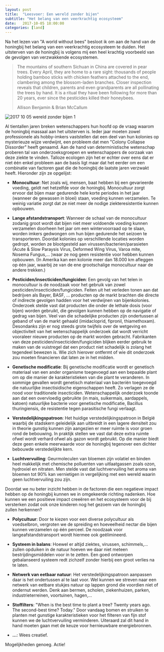 ```yaml
---
layout: post
title:  "Leesvoer: Een wereld zonder bijen"
subtitle: "Het belang van een veerkrachtig ecosysteem"
date:   2017-10-05 18:00:00
categories: [land]
---
```


Na het lezen van "A world without bees" besloot ik om aan de hand van de honingbij het belang van een veerkrachtig ecosysteem te duiden. Het uitsterven van de honingbij is volgens mij een heel krachtig voorbeeld van de gevolgen van verzwakkende ecosystemen. 

> The mountains of southern Sichuan in China are covered in pear trees. Every April, they are home to a rare sight: thousands of people holding bamboo sticks with chicken feathers attached to the end, clambering among the blossom-laden branches. Closer inspection reveals that children, parents and even grandparents are all pollinating the trees by hand. It is a ritual they have been following for more than 20 years, ever since the pesticides killed their honeybees. <footer>Allison Benjamin & Brian McCallum</footer>

![2017 10 05 wereld zonder bijen 1](https://user-images.githubusercontent.com/15105131/31252972-e594262a-aa1a-11e7-9940-2397a2da595b.jpg)

Al tientallen jaren breken wetenschappers hun hoofd op de vraag waarom de honingbij massaal aan het uitsterven is. Ieder jaar moeten zowel professionele als hobby-imkers vaststellen dat een deel van hun kolonies op mysterieuze wijze verdwijnt, een probleem dat men "Colony Collapse Dissorder" heeft genaamd. Aan de hand van deterministische wetenschap proberen tal van onderzoeksgroepen en wetenschappers de oorzaak van deze ziekte te vinden. Talloze ecologen zijn het er echter over eens dat er niet één enkel probleem aan de basis ligt maar dat het eerder om een combinatie van factoren gaat die de honingbij de laatste jaren verzwakt heeft. Hieronder zijn ze opgelijst:

- **Monocultuur**: Net zoals wij, mensen, baat hebben bij een gevarieerde voeding, geldt net hetzelfde voor de honingbij. Monocultuur zorgt ervoor dat bijen maar gedurende hele korte periodes in het jaar (wanneer de gewassen in bloei) staan, voeding kunnen verzamelen.  Te weinig variatie zorgt dat ze niet meer de nodige ziekteresistentie kunnen opbouwen.

- **Lange afstandstransport**: Wanneer de schaal van de monocultuur zodanig groot wordt dat bijen niet meer voldoende voeding kunnen verzamelen doorheen het jaar om een wintervoorraad op te slaan, worden imkers gedwongen om hun bijen gedurende het seizoen te transporteren. Doordat kolonies op verschillende locaties worden gedropt, worden ze blootgesteld aan virussen/bacterien/parasieten (Acute & Slow Paraysis Virus, Deformed Wing Virus, Varoa mite, Nosema Fungus,... )waar ze nog geen resistentie voor hebben kunnen opbouwen. (In Amerika kan een kolonie meer dan 18.000 km afleggen op één jaar, waarbij ze van de ene grootschalige monocultuur naar de andere trekken.) 

- **Pesticiden/insecticiden/fungiciden**: Een gevolg van het telen in monocultuur is de noodzaak voor het gebruik van zowel pesticiden/insecticiden/fungiciden. Feiten uit het verleden tonen aan dat bedrijven als Bayer, BASF, ... producten op de markt brachten die directe of indirecte gevolgen hadden voor het verdwijnen van bijenkolonies. Onderzoek stelde vast dat producten die onder de lethale dosis (voor bijen) worden gebruikt, die gevolgen kunnen hebben op de navigatie of gedrag van bijen. Veel van die schadelijke producten zijn ondertussen al geband of van de markt gehaald (imidacloprid, fipronil, thiamethoxam). Desondanks zijn er nog steeds grote twijfels over de wetgeving en objectiviteit van het wetenschappelijk onderzoek dat wordt verricht vooraleer nieuwe producten op de markt worden gebracht. Fabrikanten van deze pesticiden/insecticiden/fungiciden blijken eerder gebruik te maken van de vuistregel dat een product niet schadelijk is zolang het tegendeel bewezen is. Wie zich hierover ontfermt of wie dit onderzoek zou moeten financieren dat laten ze in het midden.

- **Genetische modificatie**: Bij genetische modificatie wordt er genetisch materiaal van een ander organisme toegevoegd aan een bepaalde plant om op die manier de karakteristieken van die plant te veranderen. In sommige gevallen wordt genetisch materiaal van bacteriën toegevoegd die natuurlijke insectisidische eigenschappen heeft. Zo verlagen ze de nood voor traditionele insecticiden. Wetenschappelijk onderzoek toonde aan dat een overvloedig gebruikte (in mais, suikermais, aardappels, katoen) natuurlijke bacterie voor genetische modificatie, Bacillus thuringiensis, de resistentie tegen parasitische fungi verlaagt.

- **Verstedelijkingspatroon**: Het huidige verstedelijkingspatroon in België waarbij de stadskern geleidelijk aan uitbreidt in een lagere densiteit zou in theorie gunstig kunnen zijn aangezien er meer ruimte is voor groen rond de bebouwing. In praktijk stellen we vast dat deze extra ruimte ofwel wordt verhard ofwel als gazon wordt gebruikt. Op die manier biedt deze geen enkele meerwaarde voor de honingbij tegenover een dichter bebouwde verstedelijkte kern.

- **Luchtvervuiling**: Geurmoleculen van bloemen zijn volatiel en binden heel makkelijk met chemische polluenten van uitlaatgassen zoals ozon, hydroxiel en nitraten. Men stelde vast dat luchtvervuiling het aroma van bloemen tot 90% kan vernietigen in vergelijking met een wereld waarin geen luchtvervuiling zou zijn.

Doordat we nu beter inzicht hebben in de factoren die een negatieve impact hebben op de honingbij kunnen we in omgekeerde richting nadenken. Hoe kunnen we een positieve impact creeëren en het ecosysteem voor de bij versterken zodat ook onze kinderen nog het gezoem van de honingbij zullen herkennen?

-  **Polycultuur**: Door te kiezen voor een diverse polycultuur als voedselbron, vergroten we de spreiding en hoeveelheid nectar die bijen kunnen verzamelen op één perceel. De noodzaak voor langeafstandstransport wordt hiermee ook geëlimineerd.

-  **Systeem in balans**: Hoewel er altijd ziektes, virussen, schimmels,... zullen opduiken in de natuur hoeven we daar niet meteen bestrijdingsmiddelen voor in te zetten. Een goed ontworpen gebalanseerd systeem redt zichzelf zonder hierbij een groot verlies na te laten.

- **Netwerk van eetbaar natuur**: Het verstedelijkingspatroon aanpassen daar is het ondertussen al te laat voor. Wel kunnen we streven naar een netwerk van eetbare stukjes natuur op lappen grond die voordien niet of ondernut werden. Denk aan bermen, scholen, ziekenhuizen, parken, industrieterreinen, voortuinen, hagen,...

- **Stoffilters**: "When is the best time to plant a tree? Twenty years ago. The second-best time? Today." Door vandaag bomen en struiken te planten met gunstige karakteristieken voor het filteren van fijn stof kunnen we de luchtvervuiling verminderen. Uiteraard zal dit hand in hand moeten gaan met de keuze voor hernieuwbare energiebronnen.

- **...**: Wees creatief.

Mogelijkheden genoeg. Actie!


